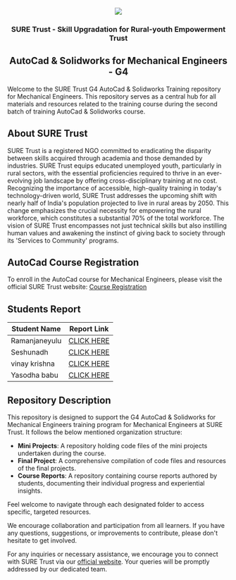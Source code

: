 <!-- PROJECT LOGO -->
<br />

<div align="center">
   <img src='https://user-images.githubusercontent.com/73131499/166115643-d3187f47-d38f-41b2-ae42-5ecbbc60de14.png' />


<h3 align="center">SURE Trust - Skill Upgradation for Rural-youth Empowerment Trust</h3>
  <h2> AutoCad & Solidworks for Mechanical Engineers - G4 </h2>
</div>

Welcome to the SURE Trust G4 AutoCad & Solidworks Training repository for Mechanical Engineers. This repository serves as a central hub for all materials and resources related to the training course during the second batch of training AutoCad & Solidworks course.

## About SURE Trust

SURE Trust is a registered NGO committed to eradicating the disparity between skills acquired through academia and those demanded by industries. SURE Trust equips educated unemployed youth, particularly in rural sectors, with the essential proficiencies required to thrive in an ever-evolving job landscape by offering cross-disciplinary training at no cost. Recognizing the importance of accessible, high-quality training in today's technology-driven world, SURE Trust addresses the upcoming shift with nearly half of India's population projected to live in rural areas by 2050. This change emphasizes the crucial necessity for empowering the rural workforce, which constitutes a substantial 70% of the total workforce. The vision of SURE Trust encompasses not just technical skills but also instilling human values and awakening the instinct of giving back to society through its 'Services to Community' programs. 

## AutoCad Course Registration

To enroll in the AutoCad course for Mechanical Engineers, please visit the official SURE Trust website: [Course Registration](https://suretrustforruralyouth.com/courses)

## Students Report
| Student Name | Report Link |
|--------------|-------------|
|Ramanjaneyulu |[CLICK HERE](https://github.com/sure-trust/G4_Autocad/blob/main/Course%20Report/ramanjaneyulu.md)|
|Seshunadh     |[CLICK HERE](https://github.com/sure-trust/G4_Autocad/blob/main/Course%20Report/Seshu.md)|
|vinay krishna |[CLICK HERE](https://github.com/sure-trust/G4_Autocad/blob/main/Course%20Report/vinay%20krishna%20course%20report.md)|
|Yasodha babu  |[CLICK HERE](https://github.com/sure-trust/G4_Autocad/blob/main/Course%20Report/YASODHA%20BABU.md)|


## Repository Description

This repository is designed to support the G4 AutoCad & Solidworks for Mechanical Engineers training program for Mechanical Engineers at SURE Trust. It follows the below mentioned organization structure:

- **Mini Projects**: A repository holding code files of the mini projects undertaken during the course.
- **Final Project**: A comprehensive compilation of code files and resources of the final projects.
- **Course Reports**: A repository containing course reports authored by students, documenting their individual progress and experiential insights.

Feel welcome to navigate through each designated folder to access specific, targeted resources. 

We encourage collaboration and participation from all learners. If you have any questions, suggestions, or improvements to contribute, please don't hesitate to get involved.

For any inquiries or necessary assistance, we encourage you to connect with SURE Trust via our [official website](https://suretrustforruralyouth.com/). Your queries will be promptly addressed by our dedicated team.
